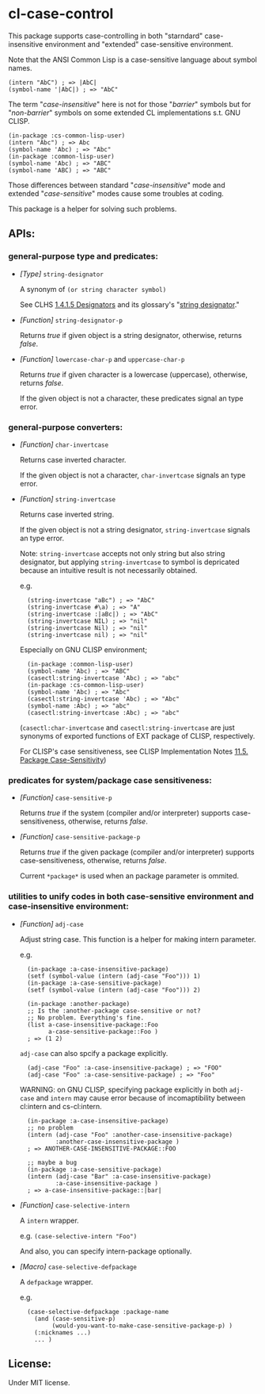 cl-case-control
====

This package supports case-controlling in both "starndard" case-insensitive environment and "extended" case-sensitive environment.

Note that the ANSI Common Lisp is a case-sensitive language about symbol names.

    (intern "AbC") ; => |AbC|
    (symbol-name '|AbC|) ; => "AbC"

The term "*case-insensitive*" here is not for those "*barrier*" symbols but for "*non-barrier*" symbols on some extended CL implementations s.t. GNU CLISP.

    (in-package :cs-common-lisp-user)
    (intern "Abc") ; => Abc
    (symbol-name 'Abc) ; => "Abc"
    (in-package :common-lisp-user)
    (symbol-name 'Abc) ; => "ABC"
    (symbol-name 'ABC) ; => "ABC"

Those differences between standard "*case-insensitive*" mode and extended "*case-sensitive*" modes cause some troubles at coding.

This package is a helper for solving such problems.

## APIs:

### general-purpose type and predicates:

* *[Type]* `string-designator`

  A synonym of `(or string character symbol)`
  
  See CLHS [1.4.1.5 Designators](http://www.lispworks.com/documentation/HyperSpec/Body/01_dae.htm) and its glossary's "[string designator](http://www.lispworks.com/documentation/HyperSpec/Body/26_glo_s.htm#string_designator)."

* *[Function]* `string-designator-p`

  Returns *true* if given object is a string designator, otherwise, returns *false*.

* *[Function]* `lowercase-char-p` and `uppercase-char-p`

  Returns *true* if given character is a lowercase (uppercase), otherwise, returns *false*.

  If the given object is not a character, these predicates signal an type error. 

### general-purpose converters:
* *[Function]* `char-invertcase`

  Returns case inverted character.

  If the given object is not a character, `char-invertcase` signals an type error.

* *[Function]* `string-invertcase`

  Returns case inverted string. 

  If the given object is not a string designator, `string-invertcase` signals an type error.

  Note: `string-invertcase` accepts not only string but also string designator,
  but applying `string-invertcase` to symbol is depricated because an intuitive result is not necessarily obtained. 

  e.g.

        (string-invertcase "aBc") ; => "AbC"
        (string-invertcase #\a) ; => "A"
        (string-invertcase :|aBc|) ; => "AbC"
        (string-invertcase NIL) ; => "nil"
        (string-invertcase Nil) ; => "nil"
        (string-invertcase nil) ; => "nil"

  Especially on GNU CLISP environment;

        (in-package :common-lisp-user)
        (symbol-name 'Abc) ; => "ABC"
        (casectl:string-invertcase 'Abc) ; => "abc"
        (in-package :cs-common-lisp-user)
        (symbol-name 'Abc) ; => "Abc"
        (casectl:string-invertcase 'Abc) ; => "Abc"
        (symbol-name :Abc) ; => "abc"
        (casectl:string-invertcase :Abc) ; => "abc"

  (`casectl:char-invertcase` and `casectl:string-invertcase` are just synonyms of exported functions of EXT package of CLISP, respectively.

  For CLISP's case sensitiveness, see CLISP Implementation Notes [11.5. Package Case-Sensitivity](http://clisp.org/impnotes/package-case.html))

### predicates for system/package case sensitiveness:

* *[Function]* `case-sensitive-p`

  Returns *true* if the system (compiler and/or interpreter) supports case-sensitiveness, otherwise, returns *false*.

* *[Function]* `case-sensitive-package-p`

  Returns *true* if the given package (compiler and/or interpreter) supports case-sensitiveness, otherwise, returns *false*.

  Current `*package*` is used when an package parameter is ommited.

### utilities to unify codes in both case-sensitive environment and case-insensitive environment:

* *[Function]* `adj-case`

  Adjust string case. This function is a helper for making intern parameter.

  e.g.

        (in-package :a-case-insensitive-package)
        (setf (symbol-value (intern (adj-case "Foo"))) 1)
        (in-package :a-case-sensitive-package)
        (setf (symbol-value (intern (adj-case "Foo"))) 2)

        (in-package :another-package)
        ;; Is the :another-package case-sensitive or not?
        ;; No problem. Everything's fine.
        (list a-case-insensitive-package::Foo
              a-case-sensitive-package::Foo )
        ; => (1 2)

  `adj-case` can also spcify a package explicitly.

        (adj-case "Foo" :a-case-insensitive-package) ; => "FOO"
        (adj-case "Foo" :a-case-sensitive-package) ; => "Foo"

   WARNING: on GNU CLISP, specifying package explicitly
   in both `adj-case` and `intern` may cause error because of incomaptibility between cl:intern and cs-cl:intern.

        (in-package :a-case-insensitive-package)
        ;; no problem
        (intern (adj-case "Foo" :another-case-insensitive-package)
                :another-case-insensitive-package )
        ; => ANOTHER-CASE-INSENSITIVE-PACKAGE::FOO

        ;; maybe a bug
        (in-package :a-case-sensitive-package)
        (intern (adj-case "Bar" :a-case-insensitive-package)
                :a-case-insensitive-package )
        ; => a-case-insensitive-package::|bar|

* *[Function]* `case-selective-intern`

  A `intern` wrapper.

  e.g. `(case-selective-intern "Foo")`

  And also, you can specify intern-package optionally.


* *[Macro]* `case-selective-defpackage`

  A `defpackage` wrapper.

  e.g.

        (case-selective-defpackage :package-name
          (and (case-sensitive-p)
               (would-you-want-to-make-case-sensitive-package-p) )
          (:nicknames ...)
          ... )

## License:
Under MIT license.

